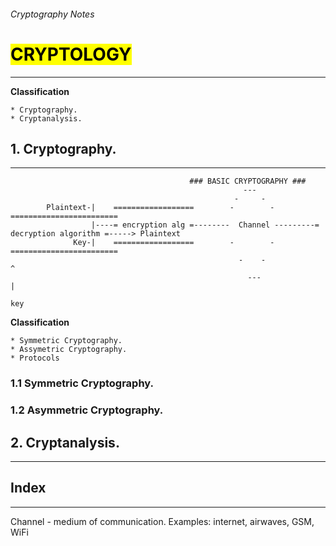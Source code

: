 ###### Cryptography Notes

# <mark> CRYPTOLOGY </mark>
---
**Classification**
~~~
* Cryptography.
* Cryptanalysis.
~~~

## 1. Cryptography.
---
~~~
                                        ### BASIC CRYPTOGRAPHY ###
                                                    ---
                                                  -     -
        Plaintext-|    ==================        -        -         ========================
                  |----= encryption alg =--------  Channel ---------= decryption algorithm =-----> Plaintext
              Key-|    ==================        -        -         ========================
                                                   -    -                      ^
                                                     ---                       |
                                                                              key
~~~

**Classification**
~~~
* Symmetric Cryptography.
* Assymetric Cryptography.
* Protocols
~~~

### 1.1 Symmetric Cryptography.

### 1.2 Asymmetric Cryptography.

## 2. Cryptanalysis.
---

## Index
---
Channel - medium of communication. Examples: internet, airwaves, GSM, WiFi
